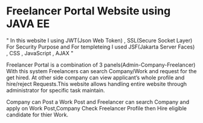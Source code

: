 
# Freelancer Portal Website using JAVA EE 

" In this website I using JWT(Json Web Token) , SSL(Secure Socket Layer) For Security Purpose and For templeteing I used JSF(Jakarta Server Faces) , CSS , JavaScript , AJAX "

Freelancer Portal is a combination of 3 panels(Admin-Company-Freelancer) With this system Freelancers can search Company/Work and request for the get hired. At other side company can view applicant’s whole profile and hire/reject Requests.This website allows handling entire website through administrator for specific task maintain.

Company can Post a Work Post and Freelancer can search Company and apply on Work Post,Company Check Freelancer Profile then Hire eligible candidate for thier Work.



